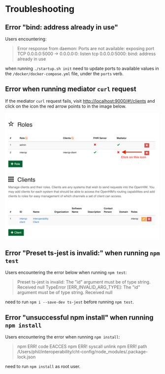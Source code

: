 # Troubleshooting

## Error "bind: address already in use"
Users encountering:

> Error response from daemon: Ports are not available: exposing port TCP 0.0.0.0:5000 -> 0.0.0.0:0: listen tcp 0.0.0.0:5000: bind: address already in use

when running `./startup.sh init` need to update ports to available values in the `/docker/docker-compose.yml` file, under the `ports` verb.

## Error when running mediator `curl` request
If the mediator `curl` request fails, visit [http://localhost:9000/#!/clients](http://localhost:9000/#!/clients) and click on the icon the red arrow points to in the image below.

  <img src="./docs/images/bad-client-screen.png" width="500">

## Error "Preset ts-jest is invalid:" when running `npm test`
Users encountering the error below when running `npm test`: 

> Preset ts-jest is invalid:
> The "id" argument must be of type string. Received null
> TypeError [ERR_INVALID_ARG_TYPE]: The "id" argument must be of type string. Received null

need to run `npm i --save-dev ts-jest` before running `npm test`. 

## Error "unsuccessful npm install" when running `npm install`
Users encountering the error when running `npm install`:

> npm ERR! code EACCES
> npm ERR! syscall unlink
> npm ERR! path /Users/phil/interoperability/cht-config/node_modules/.package-lock.json

need to run `npm install` as root user.
